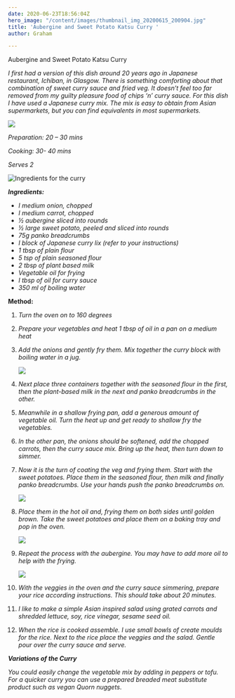 ```yaml
---
date: 2020-06-23T18:56:04Z
hero_image: "/content/images/thumbnail_img_20200615_200904.jpg"
title: 'Aubergine and Sweet Potato Katsu Curry '
author: Graham

---
```

Aubergine and Sweet Potato Katsu Curry

_I first had a version of this dish around 20 years ago in Japanese restaurant, Ichiban, in Glasgow. There is something comforting about that combination of sweet curry sauce and fried veg. It doesn’t feel too far removed from my guilty pleasure food of chips ‘n’ curry sauce. For this dish I have used a Japanese curry mix. The mix is easy to obtain from Asian supermarkets, but you can find equivalents in most supermarkets._

![](/content/images/thumbnail_img_20200615_200904.jpg)

_Preparation: 20 – 30 mins_

_Cooking: 30- 40 mins_

_Serves 2_

![](/content/images/ingredients.jpg "Ingredients for the curry")

**_Ingredients:_**

* _I medium onion, chopped_
* _I medium carrot, chopped_
* _½ aubergine sliced into rounds_
* _½ large sweet potato, peeled and sliced into rounds_
* _75g panko breadcrumbs_
* _I block of Japanese curry lix (refer to your instructions)_
* _1 tbsp of plain flour_
* _5 tsp of plain seasoned flour_
* _2 tbsp of plant based milk_
* _Vegetable oil for frying_
* _I tbsp of oil for curry sauce_
* _350 ml of boiling water_

**Method:**

 1. _Turn the oven on to 160 degrees_
 2. _Prepare your vegetables and heat 1 tbsp of oil in a pan on a medium heat_
 3. _Add the onions and gently fry them. Mix together the curry block with boiling water in a jug._

    ![](/content/images/curry-sauce.jpg)
 4. _Next place three containers together with the seasoned flour in the first, then the plant-based milk in the next and panko breadcrumbs in the other._
 5. _Meanwhile in a shallow frying pan, add a generous amount of vegetable oil. Turn the heat up and get ready to shallow fry the vegetables._
 6. _In the other pan, the onions should be softened, add the chopped carrots, then the curry sauce mix. Bring up the heat, then turn down to simmer._
 7. _Now it is the turn of coating the veg and frying them. Start with the sweet potatoes. Place them in the seasoned flour, then milk and finally panko breadcrumbs. Use your hands push the panko breadcrumbs on._

    ![](/content/images/dipping-veg.jpg)
 8. _Place them in the hot oil and, frying them on both sides until golden brown. Take the sweet potatoes and place them on a baking tray and pop in the oven._

    ![](/content/images/sweet-tattie.jpg)
 9. _Repeat the process with the aubergine. You may have to add more oil to help with the frying._

    ![](/content/images/aubergine-and-sweet-potato-katsu-curry-docx.jpg)
10. _With the veggies in the oven and the curry sauce simmering, prepare your rice according instructions. This should take about 20 minutes._
11. _I like to make a simple Asian inspired salad using grated carrots and shredded lettuce, soy, rice vinegar, sesame seed oil._
12. _When the rice is cooked assemble. I use small bowls of create moulds for the rice. Next to the rice place the veggies and the salad. Gentle pour over the curry sauce and serve._

**_Variations of the Curry_**

_You could easily change the vegetable mix by adding in peppers or tofu. For a quicker curry you can use a prepared breaded meat substitute product such as vegan Quorn nuggets_.